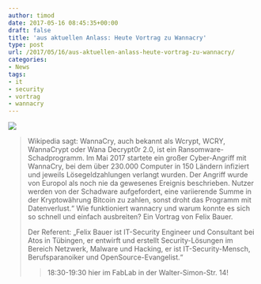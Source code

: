 ```yaml
---
author: timod
date: 2017-05-16 08:45:35+00:00
draft: false
title: 'aus aktuellen Anlass: Heute Vortrag zu Wannacry'
type: post
url: /2017/05/16/aus-aktuellen-anlass-heute-vortrag-zu-wannacry/
categories:
- News
tags:
- it
- security
- vortrag
- wannacry
---
```


[![](https://www.fablab-neckar-alb.org/wp-content/uploads/2017/05/Bildschirmfoto-2017-05-15-um-00.50.33-1024x490.png)
](https://www.fablab-neckar-alb.org/event/vortrag-wannacry-wie-funktioniert-die-schadsoftware/)


<blockquote>

> 
> 

Wikipedia sagt: WannaCry, auch bekannt als Wcrypt, WCRY, WannaCrypt oder Wana Decrypt0r 2.0, ist ein Ransomware-Schadprogramm. Im Mai 2017 startete ein großer Cyber-Angriff mit WannaCry, bei dem über 230.000 Computer in 150 Ländern infiziert und jeweils Lösegeldzahlungen verlangt wurden. Der Angriff wurde von Europol als noch nie da gewesenes Ereignis beschrieben. Nutzer werden von der Schadware aufgefordert, eine variierende Summe in der Kryptowährung Bitcoin zu zahlen, sonst droht das Programm mit Datenverlust.“
Wie funktioniert wannacry und warum konnte es sich so schnell und einfach ausbreiten? Ein Vortrag von Felix Bauer.

Der Referent:
„Felix Bauer ist IT-Security Engineer und Consultant bei Atos in Tübingen, er entwirft und erstellt Security-Lösungen im Bereich Netzwerk, Malware und Hacking, er ist IT-Security-Mensch, Berufsparanoiker und OpenSource-Evangelist.“


> 
> 

> 
> 18:30-19:30 hier im FabLab in der Walter-Simon-Str. 14!
> 
> </blockquote>
